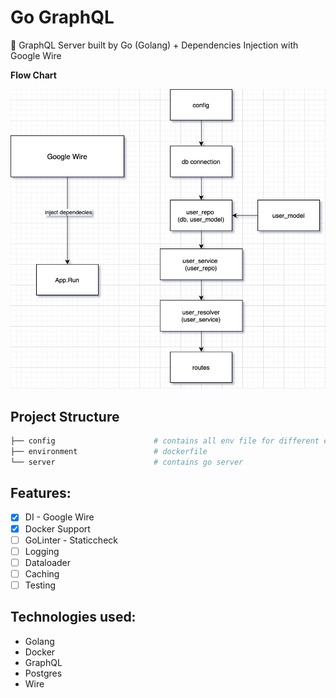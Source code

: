 # Go GraphQL

🚀 GraphQL Server built by Go (Golang) + Dependencies Injection with Google Wire

**Flow Chart**

![flowchart](graphql-go.jpg)

## Project Structure

```bash
├── config                      # contains all env file for different environments
├── environment                 # dockerfile
└── server                      # contains go server
```

## Features:

- [x] DI - Google Wire
- [x] Docker Support
- [ ] GoLinter - Staticcheck
- [ ] Logging
- [ ] Dataloader
- [ ] Caching
- [ ] Testing

## Technologies used:

- Golang
- Docker
- GraphQL
- Postgres
- Wire
